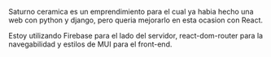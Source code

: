 Saturno ceramica es un emprendimiento para el cual ya habia hecho una web con python y django, pero queria mejorarlo en esta ocasion con React.

Estoy utilizando Firebase para el lado del servidor, react-dom-router para la navegabilidad y estilos de MUI para el front-end.

